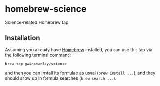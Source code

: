 # homebrew-science

Science-related Homebrew tap.

## Installation

Assuming you already have [Homebrew](https://brew.sh/) installed, you can use this tap via the following terminal command:
```
brew tap gwinstanley/science
```
and then you can install its formulae as usual (```brew install ...```), and they should show up in formula searches (```brew search ...```).
